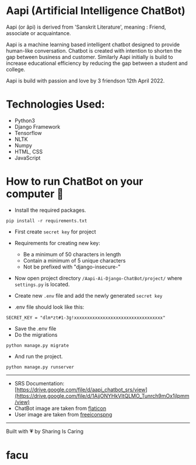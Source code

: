 # Aapi (Artificial Intelligence ChatBot)
Aapi (or âpi) is derived from 'Sanskrit Literature', meaning : Friend, associate or acquaintance. 

Aapi is a machine learning based intelligent chatbot designed to provide human-like conversation. 
Chatbot is created with intention to shorten the gap between business and customer. Similarly Aapi initially is build to increase educational efficiency by reducing the gap between a student and college. 

Aapi is build with passion and love by 3 friendson 12th April 2022.

# Technologies Used:
- Python3
- Django Framework
- Tensorflow
- NLTK
- Numpy
- HTML, CSS
- JavaScript

# How to run ChatBot on your computer 🤔

- Install the required packages.
```
pip install -r requirements.txt
```
- First create `secret key` for project
- Requirements for creating new key:
	- Be a minimum of 50 characters in length
	- Contain a minimum of 5 unique characters
	- Not be prefixed with "django-insecure-"

- Now open project directory `/Aapi-Ai-Django-ChatBot/project/` where `settings.py` is located.
- Create new `.env` file and add the newly generated `secret key`
- .env file should look like this:
```
SECRET_KEY = "dlm*zt#1-3g!xxxxxxxxxxxxxxxxxxxxxxxxxxxxxxxxxx"
```
- Save the .env file
- Do the migrations 
```
python manage.py migrate
```
- And run the project.
```
python manage.py runserver
```
***
- SRS Documentation: [https://drive.google.com/file/d/aapi_chatbot_srs/view](https://drive.google.com/file/d/1AjjONYHkVltQLMO_Tunrch9mOx1jlpmm/view)
- ChatBot image are taken from [flaticon](https://www.flaticon.com/free-icons/bot)
- User image are taken from [freeiconspng](https://www.freeiconspng.com/img/7563)

***
Built with :heartpulse: by Sharing Is Caring
# facu
